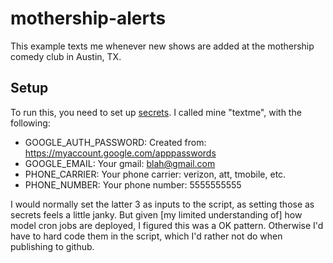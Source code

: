 # mothership-alerts

This example texts me whenever new shows are added at the mothership comedy club in Austin, TX.

## Setup

To run this, you need to set up [secrets](https://modal.com/docs/guide/secrets). I called mine "textme", with the following:
  - GOOGLE_AUTH_PASSWORD: Created from: https://myaccount.google.com/apppasswords
  - GOOGLE_EMAIL: Your gmail: blah@gmail.com
  - PHONE_CARRIER: Your phone carrier: verizon, att, tmobile, etc.
  - PHONE_NUMBER: Your phone number: 5555555555

I would normally set the latter 3 as inputs to the script, as setting those as secrets feels a little janky. But given [my limited understanding of] how model cron jobs are deployed, I figured this was a OK pattern. Otherwise I'd have to hard code them in the script, which I'd rather not do when publishing to github.
